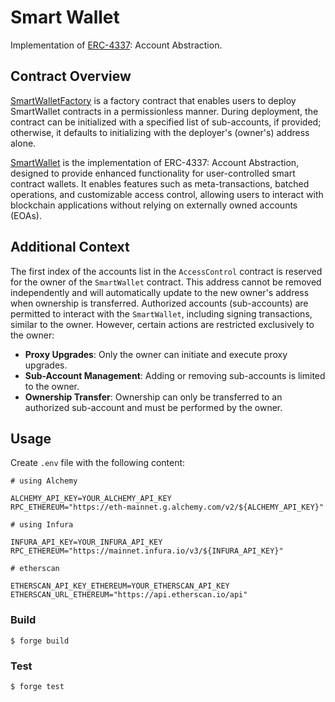 # Smart Wallet

Implementation of [ERC-4337](https://eips.ethereum.org/EIPS/eip-4337): Account Abstraction.

## Contract Overview

[SmartWalletFactory](https://github.com/fomoweth/erc4337/blob/main/src/SmartWalletFactory.sol) is a factory contract that enables users to deploy SmartWallet contracts in a permissionless manner. During deployment, the contract can be initialized with a specified list of sub-accounts, if provided; otherwise, it defaults to initializing with the deployer's (owner's) address alone.

[SmartWallet](https://github.com/fomoweth/erc4337/blob/main/src/SmartWallet.sol) is the implementation of ERC-4337: Account Abstraction, designed to provide enhanced functionality for user-controlled smart contract wallets. It enables features such as meta-transactions, batched operations, and customizable access control, allowing users to interact with blockchain applications without relying on externally owned accounts (EOAs).

## Additional Context

The first index of the accounts list in the `AccessControl` contract is reserved for the owner of the `SmartWallet` contract. This address cannot be removed independently and will automatically update to the new owner's address when ownership is transferred. Authorized accounts (sub-accounts) are permitted to interact with the `SmartWallet`, including signing transactions, similar to the owner. However, certain actions are restricted exclusively to the owner:

- **Proxy Upgrades**: Only the owner can initiate and execute proxy upgrades.
- **Sub-Account Management**: Adding or removing sub-accounts is limited to the owner.
- **Ownership Transfer**: Ownership can only be transferred to an authorized sub-account and must be performed by the owner.

## Usage

Create `.env` file with the following content:

```text
# using Alchemy

ALCHEMY_API_KEY=YOUR_ALCHEMY_API_KEY
RPC_ETHEREUM="https://eth-mainnet.g.alchemy.com/v2/${ALCHEMY_API_KEY}"

# using Infura

INFURA_API_KEY=YOUR_INFURA_API_KEY
RPC_ETHEREUM="https://mainnet.infura.io/v3/${INFURA_API_KEY}"

# etherscan

ETHERSCAN_API_KEY_ETHEREUM=YOUR_ETHERSCAN_API_KEY
ETHERSCAN_URL_ETHEREUM="https://api.etherscan.io/api"
```

### Build

```shell
$ forge build
```

### Test

```shell
$ forge test
```
